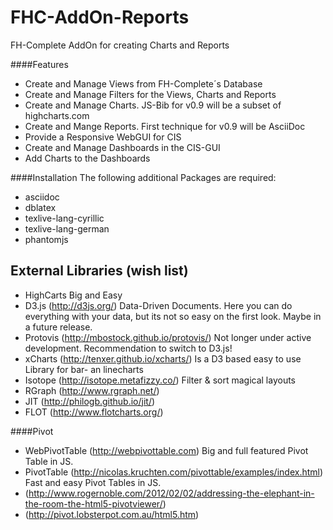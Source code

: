FHC-AddOn-Reports
=================

FH-Complete AddOn for creating Charts and Reports

####Features
- Create and Manage Views from FH-Complete´s Database
- Create and Manage Filters for the Views, Charts and Reports
- Create and Manage Charts. JS-Bib for v0.9 will be a subset of highcharts.com
- Create and Mange Reports. First technique for v0.9 will be AsciiDoc
- Provide a Responsive WebGUI for CIS
- Create and Manage Dashboards in the CIS-GUI
- Add Charts to the Dashboards

####Installation
The following additional Packages are required:
- asciidoc
- dblatex
- texlive-lang-cyrillic
- texlive-lang-german
- phantomjs

External Libraries (wish list)
------------------------------

- HighCarts
Big and Easy
- D3.js (http://d3js.org/)
Data-Driven Documents. Here you can do everything with your data, but its not so easy on the first look. Maybe in a future release.
- Protovis (http://mbostock.github.io/protovis/)
Not longer under active development. Recommendation to switch to D3.js!
- xCharts (http://tenxer.github.io/xcharts/)
Is a D3 based easy to use Library for bar- an linecharts
- Isotope (http://isotope.metafizzy.co/)
Filter & sort magical layouts
- RGraph (http://www.rgraph.net/)
- JIT (http://philogb.github.io/jit/)
- FLOT (http://www.flotcharts.org/)

####Pivot
- WebPivotTable (http://webpivottable.com)
Big and full featured Pivot Table in JS.
- PivotTable (http://nicolas.kruchten.com/pivottable/examples/index.html)
Fast and easy Pivot Tables in JS.
- (http://www.rogernoble.com/2012/02/02/addressing-the-elephant-in-the-room-the-html5-pivotviewer/)
- (http://pivot.lobsterpot.com.au/html5.htm)
